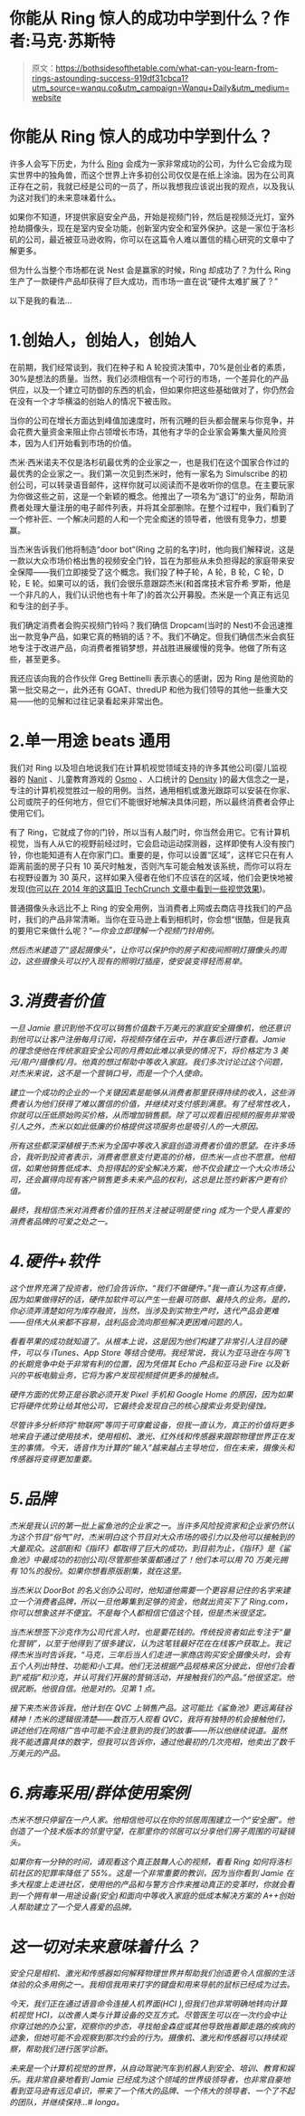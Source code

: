 # 你能从 Ring 惊人的成功中学到什么？作者:马克·苏斯特

> 原文：<https://bothsidesofthetable.com/what-can-you-learn-from-rings-astounding-success-919df31cbca1?utm_source=wanqu.co&utm_campaign=Wanqu+Daily&utm_medium=website>

# 你能从 Ring 惊人的成功中学到什么？



许多人会写下历史，为什么 [Ring](https://ring.com/) 会成为一家非常成功的公司，为什么它会成为现实世界中的独角兽，而这个世界上许多初创公司仅仅是在纸上涂油。因为在公司真正存在之前，我就已经是公司的一员了，所以我想我应该说出我的观点，以及我认为这对我们的未来意味着什么。

如果你不知道，环提供家庭安全产品，开始是视频门铃，然后是视频泛光灯，室外抢劫摄像头，现在是室内安全功能，创新室内安全和室外保护。这是一家位于洛杉矶的公司，最近被亚马逊收购，你可以在这篇令人难以置信的精心研究的文章中了解更多。

但为什么当整个市场都在说 Nest 会是赢家的时候，Ring 却成功了？为什么 Ring 生产了一款硬件产品却获得了巨大成功，而市场一直在说“硬件太难扩展了？”

以下是我的看法…

# 1.创始人，创始人，创始人

在前期，我们经常谈到，我们在种子和 A 轮投资决策中，70%是创业者的素质，30%是想法的质量。当然，我们必须相信有一个可行的市场，一个差异化的产品供应，以及一个建立可防御的东西的机会，但如果你把这些基础做对了，你仍然会在没有一个才华横溢的创始人的情况下被击败。

当你的公司在增长方面达到峰值加速度时，所有沉睡的巨头都会醒来与你竞争，并会花费大量资金来阻止你占领增长市场，其他有才华的企业家会筹集大量风险资本，因为人们开始看到市场的价值。

杰米·西米诺夫不仅是洛杉矶最优秀的企业家之一，也是我们在这个国家合作过的最优秀的企业家之一。我们第一次见到杰米时，他有一家名为 Simulscribe 的初创公司，可以转录语音邮件，这样你就可以阅读而不是收听你的信息。在主要玩家为你做这些之前，这是一个新颖的概念。他推出了一项名为“退订”的业务，帮助消费者处理大量注册的电子邮件列表，并将其全部删除。在整个过程中，我们看到了一个修补匠、一个解决问题的人和一个完全痴迷的领导者，他很有竞争力，想要赢。

当杰米告诉我们他将制造“door bot”(Ring 之前的名字)时，他向我们解释说，这是一款以大众市场价格出售的视频安全门铃，旨在为那些从未负担得起的家庭带来安全保障——我们立即接受了这个概念。我们投了种子轮，A 轮，B 轮，C 轮，D 轮，E 轮。如果可以的话，我们会很乐意跟踪杰米(和首席技术官乔希·罗斯，他是一个非凡的人，我们认识他也有十年了)的首次公开募股。杰米是一个真正有远见和专注的刽子手。

我们确定消费者会购买视频门铃吗？我们确信 Dropcam(当时的 Nest)不会迅速推出一款竞争产品，如果它真的畅销的话？不。我们不确定。但我们确信杰米会疯狂地专注于改进产品，向消费者推销梦想，并战胜进展缓慢的竞争。他做了所有这些，甚至更多。

我还应该向我的合作伙伴 Greg Bettinelli 表示衷心的感谢，因为 Ring 是他资助的第一批交易之一，此外还有 GOAT、thredUP 和他为我们领导的其他一些重大交易——他的见解和过往记录看起来非常出色。

# 2.单一用途 beats 通用

我们对 Ring 以及坦白地说我们在计算机视觉领域支持的许多其他公司(婴儿监视器的 [Nanit](https://www.nanit.com/) 、儿童教育游戏的 [Osmo](https://www.playosmo.com/en/) 、人口统计的 [Density](https://www.density.io/) )的最大信念之一是，专注的计算机视觉胜过一般的用例。当然，通用相机或激光跟踪可以安装在你家、公司或院子的任何地方，但它们不能很好地解决具体问题，所以最终消费者会停止使用它们。

有了 Ring，它就成了你的门铃，所以当有人敲门时，你当然会用它。它有计算机视觉，当有人从它的视野前经过时，它会启动运动探测器，这样即使有人没有按门铃，你也能知道有人在你家门口。重要的是，你可以设置“区域”，这样它只在有人距离前面的房子只有 10 英尺时触发，否则汽车可能会触发该系统，而你可以将左右视野设置为 30 英尺，这样如果入侵者在他们不应该在的区域，他们会更快地被发现([你可以在 2014 年的这篇旧 TechCrunch 文章中看到一些视觉效果](https://techcrunch.com/2014/09/29/doorbot-ring-home-security-doorbell/))。

普通摄像头永远比不上 Ring 的安全用例，当消费者上网或去商店寻找我们的产品时，我们的产品非常清晰。当你在亚马逊上看到相机时，你会想“很酷，但是我真的要用它来做什么呢？“*—你会立即理解一个视频门铃用例。*

*然后杰米建造了“竖起摄像头”，让你可以保护你的房子和夜间照明灯摄像头的周边，这些摄像头可以拧入现有的照明灯插座，使安装变得轻而易举。*

# *3.消费者价值*

*一旦 Jamie 意识到他不仅可以销售价值数千万美元的家庭安全摄像机，他还意识到他可以让客户注册每月订阅，将视频存储在云中，并在事后进行查看。Jamie 的理念使他在传统家庭安全公司的月费如此难以承受的情况下，将价格定为 3 美元/用户/摄像机/月。他真的想过帮助中等收入家庭。我们多次讨论过这个问题，对杰米来说，这不是一个营销口号，而是一个个人使命。*

*建立一个成功的企业的一个关键因素是能够从消费者那里获得持续的收入，这些消费者认为他们获得了难以置信的价值，并继续对支付感到满意。有了经常性收入，你就可以压低原始购买价格，从而增加销售额。除了可以观看旧视频的服务非常吸引人之外，杰米以如此低廉的价格提供这项服务也是吸引人的一大原因。*

*所有这些都深深植根于杰米为全国中等收入家庭创造消费者价值的愿望。在许多场合，我听到投资者表示，消费者愿意支付更高的价格，但杰米一点也不愿意。他相信，如果他销售低成本、负担得起的安全解决方案，他不仅会建立一个大众市场公司，还会赢得向现有客户销售更多未来产品的权利，这总是比签约新客户更有价值。*

*最终，我相信杰米对消费者价值的狂热关注被证明是使 ring 成为一个受人喜爱的消费者品牌的可爱之处之一。*

# *4.硬件+软件*

*这个世界充满了投资者，他们会告诉你，“我们不做硬件。”我一直认为这有点傻，因为如果做得好的话，硬件加软件可以产生一些最可防御、最持久的业务。是的，你必须弄清楚如何为库存融资，当然，当涉及到实物生产时，迭代产品会更难——但伟大从来都不容易，战利品会流向那些解决更困难问题的人。*

*看看苹果的成功就知道了。从根本上说，这是因为他们构建了非常引人注目的硬件，可以与 iTunes、App Store 等结合使用。我经常说，我认为亚马逊在与网飞的长期竞争中处于非常有利的位置，因为凭借其 Echo 产品和亚马逊 Fire 以及新兴的平板电脑业务，它将为客户发现视频提供更多的接触点。*

*硬件方面的优势正是谷歌必须开发 Pixel 手机和 Google Home 的原因，因为如果它将硬件优势让给其他公司，它最终会发现自己的核心搜索业务受到侵蚀。*

*尽管许多分析师将“物联网”等同于可穿戴设备，但我一直认为，真正的价值将更多地来自于通过使用技术，使用相机、激光、红外线和传感器来跟踪物理世界正在发生的事情。今天，语音作为计算的“输入”越来越占主导地位，但在未来，摄像头和传感器将变得更加重要。*

# *5.品牌*

*杰米是我认识的第一批上鲨鱼池的企业家之一。当许多风险投资家和企业家仍然认为这个节目“俗气”时，杰米明白这个节目对大众市场的吸引力以及他可以接触到的大量观众。这部剧和《指环》都取得了巨大的成功，到目前为止，《指环》是《鲨鱼池》中最成功的初创公司(尽管那些笨蛋都通过了！他们本可以用 70 万美元拥有 10%的股份。如果你想看原版剧集，就在这里。*

*当杰米以 DoorBot 的名义创办公司时，他知道他需要一个更容易记住的名字来建立一个消费者品牌，所以一旦他筹集到足够的资金，他就出资买下了 Ring.com，你可以想象这并不便宜。不是每个人都相信它值这个钱，但是杰米很坚定。*

*当杰米想签下沙克作为公司代言人时，也是要花钱的。传统投资者如此专注于“量化营销”，以至于他得到了很多建议，认为这笔钱最好花在在线客户获取上。我记得杰米当时告诉我，“马克，三年后当人们走进一家商店购买安全摄像头时，会有五个人列出特性、功能和小工具。他们无法根据产品规格来区分彼此，但他们会看到“戒指”和沙克，并认可我们开展的营销活动，并接触我们的产品。”他很坚定。他很武断。他很自信。他是对的。见第 1 点。*

*接下来杰米告诉我，他计划在 QVC 上销售产品。这可能比《鲨鱼池》更远离硅谷精神！杰米的逻辑很清楚——数百万人观看 QVC，我将有独特的机会接触他们，讲述他们在网络广告中可能不会注意到的我们的故事——所以他继续说道。虽然我不能透露具体的数字，但我可以告诉你，通过他最初的几次亮相，他卖出了数千万美元的产品。*

# *6.病毒采用/群体使用案例*

*杰米不想只停留在一户人家。他相信他可以在你的邻居周围建立一个“安全圈”。他创造了一个技术版本的邻里守望，在那里你的邻居可以分享他们房子周围的可疑镜头。*

*如果你有一分钟的时间，请观看这个真正鼓舞人心的视频，看看 Ring 如何将洛杉矶社区的犯罪率降低了 55%。这是一个非常重要的教训，因为当你看到 Jamie 在多大程度上走进社区，使用他的产品和与警方合作来推动真正的变革时，你就会看到一个拥有单一用途设备(安全)和面向中等收入家庭的低成本解决方案的 A++创始人帮助建立了一个受人喜爱的品牌。*



# *这一切对未来意味着什么？*

*安全只是相机、激光和传感器如何解释物理世界并帮助我们创造更令人信服的生活体验的众多用例之一。我相信我用来打字的键盘和用来导航的鼠标已经成为过去。*

*今天，我们正在通过语音命令连接人机界面(HCI ),但我们也非常明确地转向计算机视觉 HCI，以改善人类与计算设备的交互方式。尽管医生可以在一次约会中让你穿过她的办公室，观察你的步态，寻找帕金森症或其他导致拖着脚走路的疾病的迹象，但她可能不会观察到那次约会的行为。摄像机、激光和传感器可以持续观察，帮助我们进行医学诊断。*

*未来是一个计算机视觉的世界，从自动驾驶汽车到机器人到安全、培训、教育和娱乐。我非常自豪地看到 Jamie 已经成为这个领域的世界级领导者，也非常自豪地看到亚马逊有远见卓识，带来了一个伟大的品牌、一个伟大的领导者、一个了不起的团队，并继续保持…# longa。*



